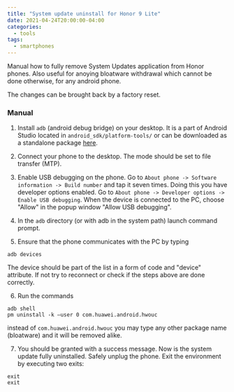 ```yaml
---
title: "System update uninstall for Honor 9 Lite"
date: 2021-04-24T20:00:00-04:00
categories:
  - tools
tags:
  - smartphones
---
```


Manual how to fully remove System Updates application from Honor phones. Also useful for anoying bloatware withdrawal which cannot be done otherwise, for any android phone. 

The changes can be brought back by a factory reset.

### Manual

1. Install `adb` (android debug bridge) on your desktop. It is a part of Android Studio located
in `android_sdk/platform-tools/` or can be downloaded as a standalone package [here](https://developer.android.com/studio/releases/platform-tools).

2. Connect your phone to the desktop. The mode should be set to file transfer (MTP).

3. Enable USB debugging on the phone. Go to 
`About phone -> Software information -> Build number`
and tap it seven times. Doing this you have developer options enabled.
Go to `About phone -> Developer options -> Enable USB debugging`. When the device is
connected to the PC, choose "Allow" in the popup window "Allow USB debugging".

4. In the `adb` directory (or with adb in the system path) launch command prompt.

5. Ensure that the phone communicates with the PC by typing

```shell
adb devices
```

The device should be part of the list in a form of code and "device" attribute. If not try to
reconnect or check if the steps above are done correctly.

6. Run the commands

```shell
adb shell
pm uninstall -k –user 0 com.huawei.android.hwouc
```

instead of `com.huawei.android.hwouc` you may type any other package name (bloatware) and it will be removed alike.

7. You should be granted with a success message. Now is the system update fully uninstalled.
Safely unplug the phone. Exit the environment by executing two exits:

```shell
exit
exit
```


